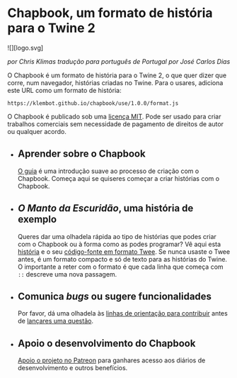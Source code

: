 # Chapbook, um formato de história para o Twine 2

![][logo.svg]

_por Chris Klimas_
_tradução para português de Portugal por José Carlos Dias_

O Chapbook é um formato de história para o Twine 2, o que quer dizer que corre, num navegador, histórias criadas no Twine. Para o usares, adiciona este URL como um formato de história:

`https://klembot.github.io/chapbook/use/1.0.0/format.js`

O Chapbook é publicado sob uma [licença MIT](https://en.wikipedia.org/wiki/MIT_License). Pode ser usado para criar trabalhos comerciais sem necessidade de pagamento de direitos de autor ou qualquer acordo.

-   ## Aprender sobre o Chapbook

    [O guia](https://klembot.github.io/chapbook/guide/) é uma introdução suave ao processo de criação com o Chapbook. Começa aqui se quiseres começar a criar histórias com o Chapbook.

-   ## _O Manto da Escuridão_, uma história de exemplo
    Queres dar uma olhadela rápida ao tipo de histórias que podes criar com o Chapbook ou à forma como as podes programar? Vê aqui esta [história](https://klembot.github.io/chapbook/examples/cloak-of-darkness.html) e o seu [código-fonte em formato Twee](https://klembot.github.io/chapbook/examples/cloak-of-darkness.txt). Se nunca usaste o Twee antes, é um formato compacto e só de texto para as histórias do Twine. O importante a reter com o formato é que cada linha que começa com `::` descreve uma nova passagem.

-   ## Comunica _bugs_ ou sugere funcionalidades
    Por favor, dá uma olhadela às [linhas de orientação para contribuir](https://github.com/klembot/chapbook/blob/develop/CONTRIBUTING.md) antes de [lançares uma questão](https://github.com/klembot/chapbook/issues).

-	## Apoio o desenvolvimento do Chapbook
	[Apoio o projeto no Patreon](https://patreon.com/klembot) para ganhares acesso aos diários de desenvolvimento e outros benefícios.
